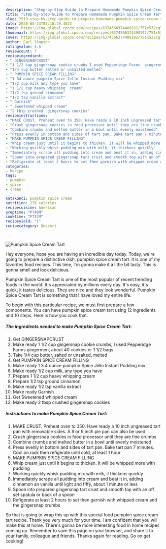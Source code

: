 ```yaml
---
description: "Step-by-Step Guide to Prepare Homemade Pumpkin Spice Cream Tart"
title: "Step-by-Step Guide to Prepare Homemade Pumpkin Spice Cream Tart"
slug: 2519-step-by-step-guide-to-prepare-homemade-pumpkin-spice-cream-tart
date: 2020-05-23T07:10:49.462Z
image: https://img-global.cpcdn.com/recipes/6374566374408192/751x532cq70/pumpkin-spice-cream-tart-recipe-main-photo.jpg
thumbnail: https://img-global.cpcdn.com/recipes/6374566374408192/751x532cq70/pumpkin-spice-cream-tart-recipe-main-photo.jpg
cover: https://img-global.cpcdn.com/recipes/6374566374408192/751x532cq70/pumpkin-spice-cream-tart-recipe-main-photo.jpg
author: Earl Simpson
ratingvalue: 4.6
reviewcount: 7
recipeingredient:
- " GINGERSNAPCRUST"
- "1 1/2 cup gingersnap cookie crumbs I used Pepperidge Farms  gingermen about 40 cookies or 1 12 bags"
- "1/4 cup butter salted or unsalted melted"
- " PUMPKIN SPICE CREAM FILLING"
- "1 34 ounce pumpkin Spice Jello Instant Pudding mix"
- "1/2 cup milk any type you have"
- "1 1/2 cup heavy whipping  cream"
- "1/2 tsp ground cinnamon"
- "1/2 tsp vanilla extract"
- " Garnish"
- " Sweetened whipped cream"
- "2 tbsp crushed  gingersnap cookies"
recipeinstructions:
- "MAKE CRUST. Preheat oven to 350. Have ready a 10 inch ungreased tart pan with removable sides. A 8 or 9 inch pie  pan can also be used"
- "Crush gingersnap cookies in food processor until they are fine crumbs"
- "Combine crumbs and melted butter in a bowl until evenly moistened"
- "Press evenly in bottom and sides of tart pan. Bake tart pan 7 minutes. Cool on rack then refigerate until cold, at least 1 hour"
- "MAKE PUMPKIN SPICE CREAM FILLING"
- "Whip cream just until it begins to thicken. It will be whipped more with pudding"
- "Working quickly whisk pudding mix with milk, it thickens quickly"
- "Immediately scrape all pudding into cream and beat it in, adding cinnamon an vanilla until light and flffy, about 1 minute or less"
- "Spoon into prepared gingersnap tart crust and smooth top with an off set spatula or back of a spoon"
- "Refigerate at least 2 hours to set then garnish with whipped cream and the gingersnap crumbs"
categories:
- Recipe
tags:
- pumpkin
- spice
- cream

katakunci: pumpkin spice cream 
nutrition: 279 calories
recipecuisine: American
preptime: "PT40M"
cooktime: "PT37M"
recipeyield: "1"
recipecategory: Dessert

---
```



![Pumpkin Spice Cream Tart](https://img-global.cpcdn.com/recipes/6374566374408192/751x532cq70/pumpkin-spice-cream-tart-recipe-main-photo.jpg)

Hey everyone, hope you are having an incredible day today. Today, we're going to prepare a distinctive dish, pumpkin spice cream tart. It is one of my favorites food recipes. This time, I'm gonna make it a little bit tasty. This is gonna smell and look delicious.

Pumpkin Spice Cream Tart is one of the most popular of recent trending foods in the world. It's appreciated by millions every day. It's easy, it's quick, it tastes delicious. They are nice and they look wonderful. Pumpkin Spice Cream Tart is something that I have loved my entire life.




To begin with this particular recipe, we must first prepare a few components. You can have pumpkin spice cream tart using 12 ingredients and 10 steps. Here is how you cook that.

<!--inarticleads1-->

##### The ingredients needed to make Pumpkin Spice Cream Tart:

1. Get  GINGERSNAPCRUST
1. Make ready 1 1/2 cup gingersnap cookie crumbs, I used Pepperidge Farms  gingermen, about 40 cookies or 1 1/2 bags
1. Take 1/4 cup butter, salted or unsalted, melted
1. Get  PUMPKIN SPICE CREAM FILLING
1. Make ready 1 3.4 ounce pumpkin Spice Jello Instant Pudding mix
1. Make ready 1/2 cup milk, any type you have
1. Prepare 1 1/2 cup heavy whipping  cream
1. Prepare 1/2 tsp ground cinnamon
1. Make ready 1/2 tsp vanilla extract
1. Make ready  Garnish
1. Get  Sweetened whipped cream
1. Make ready 2 tbsp crushed  gingersnap cookies




<!--inarticleads2-->

##### Instructions to make Pumpkin Spice Cream Tart:

1. MAKE CRUST. Preheat oven to 350. Have ready a 10 inch ungreased tart pan with removable sides. A 8 or 9 inch pie  pan can also be used
1. Crush gingersnap cookies in food processor until they are fine crumbs
1. Combine crumbs and melted butter in a bowl until evenly moistened
1. Press evenly in bottom and sides of tart pan. Bake tart pan 7 minutes. Cool on rack then refigerate until cold, at least 1 hour
1. MAKE PUMPKIN SPICE CREAM FILLING
1. Whip cream just until it begins to thicken. It will be whipped more with pudding
1. Working quickly whisk pudding mix with milk, it thickens quickly
1. Immediately scrape all pudding into cream and beat it in, adding cinnamon an vanilla until light and flffy, about 1 minute or less
1. Spoon into prepared gingersnap tart crust and smooth top with an off set spatula or back of a spoon
1. Refigerate at least 2 hours to set then garnish with whipped cream and the gingersnap crumbs




So that is going to wrap this up with this special food pumpkin spice cream tart recipe. Thank you very much for your time. I am confident that you will make this at home. There's gonna be more interesting food in home recipes coming up. Remember to save this page on your browser, and share it to your family, colleague and friends. Thanks again for reading. Go on get cooking!
